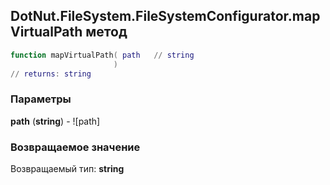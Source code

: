 ## DotNut.FileSystem.FileSystemConfigurator.mapVirtualPath метод


```lua
function mapVirtualPath( path   // string
                       )
// returns: string
```


### Параметры

**path** (**string**) - ![path]

### Возвращаемое значение

Возвращаемый тип: **string**

